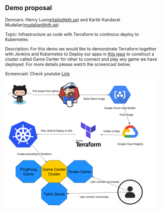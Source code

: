 ## Demo proposal

Demoers: Henry Luong(talip@kth.se) and Kartik Kandavel Mudaliar(mudaliar@kth.se)

Topic: Infrastructure as code with Terraform to continous deploy to Kubernetes

Description: For this demo we would like to demonstrate Terraform together with Jenkins and Kubernetes to Deploy our apps in [this repo](https://github.com/Tailp/DemoTerraForm) to construct a cluster called Game Center for other to connect and play any game we have deployed. For more details please watch the screencast below.

Screencast: Check youtube [Link](https://www.youtube.com/watch?v=LFkMjUbxeO8)

![Pipeline](TerraformCDdesign.png)

